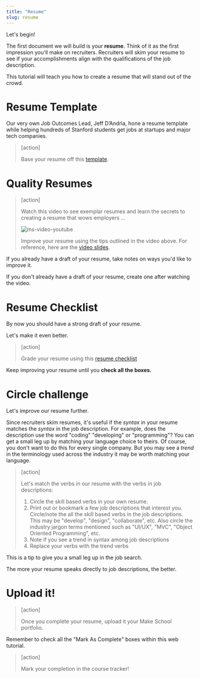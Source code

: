 ```yaml
---
title: "Resume"
slug: resume
---
```


Let's begin!

The first document we will build is your **resume**. Think of it as the first impression you'll make on recruiters. Recruiters will skim your resume to see if your accomplishments align with the qualifications of the job description.

This tutorial will teach you how to create a resume that will stand out of the crowd.

# Resume Template

Our very own Job Outcomes Lead, Jeff D’Andria, hone a resume template while helping hundreds of Stanford students get jobs at startups and major tech companies.

> [action]
>
> Base your resume off this [template](https://docs.google.com/document/u/1/d/17Uyvo4AXdrHsKYFz4w8ceRbwHC_jw73bF37x7pK08Kc/edit).

# Quality Resumes

> [action]
>
> Watch this video to see exemplar resumes and learn the secrets to creating a resume that wows employers ...
>
> ![ms-video-youtube](https://youtu.be/tXNpz_tOnVU)
>
> Improve your resume using the tips outlined in the video above. For reference, here are the [video slides](https://docs.google.com/presentation/u/1/d/1TXO6-VC12iYY1r-48SfgleTjH8xjMy8Ge5JHNmNDDj0/edit?usp=drive_web).

If you already have a draft of your resume, take notes on ways you'd like to improve it.

If you don't already have a draft of your resume, create one after watching the video.


# Resume Checklist

By now you should have a strong draft of your resume.

Let's make it even better.

> [action]
>
> Grade your resume using this [resume checklist](https://docs.google.com/document/d/1FD52I6tKofC1zpZyLWmX1BCQw5WDPkmzimvDSK_E_nM/edit#heading=h.9dw8bx66eg63)

Keep improving your resume until you **check all the boxes.**

# Circle challenge

Let's improve our resume further.

Since recruiters skim resumes, it's useful if the _syntax_ in your resume matches the _syntax_ in the job description. For example, does the description use the word "coding" "developing" or "programming"? You can get a small leg up by matching your language choice to theirs. Of course, you don't want to do this for every single company. But you may see a _trend_ in the terminology used across the industry it may be worth matching your language.

> [action]
>
> Let's match the verbs in our resume with the verbs in job descriptions:
>
> 1. Circle the skill based verbs in your own resume.
> 1. Print out or bookmark a few job descriptions that interest you. Circle/note the all the skill based verbs in the job descriptions. This may be "develop", "design", "collaborate", etc. Also circle the industry jargon terms mentioned such as "UI/UX", "MVC", "Object Oriented Programming", etc.
> 1. Note if you see a trend in syntax among job descriptions
> 1. Replace your verbs with the trend verbs

This is a tip to give you a small leg up in the job search.

The more your resume speaks directly to job descriptions, the better.

# Upload it!

> [action]
>
> Once you complete your resume, upload it your Make School portfolio.

Remember to check all the "Mark As Complete" boxes within this web tutorial.

> [action]
>
> Mark your completion in the course tracker!
